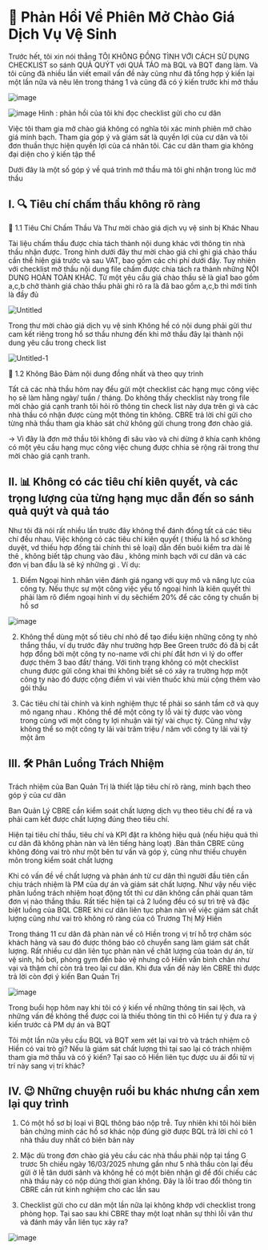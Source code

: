 # 📢 Phản Hồi Về Phiên Mở Chào Giá Dịch Vụ Vệ Sinh

Trước hết, tôi xin nói thẳng TÔI KHÔNG ĐỒNG TÌNH VỚI CÁCH SỬ DỤNG CHECKLIST so sánh QUẢ QUÝT với QUẢ TÁO mà BQL và BQT đang làm. Và tôi cũng đã nhiều lần viết email vấn đề này cũng như đã tổng hợp ý kiến lại một lần nữa và nêu lên trong tháng 1 và cũng đã có ý kiến trước khi mở thầu


![image](https://github.com/user-attachments/assets/b3fd91eb-b7bc-4af8-b391-aab78c1e7427)




![image](https://github.com/user-attachments/assets/6536c22a-f482-4e92-8b19-57edb7eef765)
Hình : phản hồi của tôi khi đọc checklist gửi cho cư dân


Việc tôi tham gia mở chào giá không có nghĩa tôi xác minh phiên mở chào giá minh bạch. Tham gia góp ý và giám sát là quyền lợi của cư dân và tôi đơn thuần thực hiện quyền lợi của cá nhân tôi. Các cư dân tham gia không đại diện cho ý kiến tập thể

Dưới đây là một số góp ý về quá trình mở thầu mà tôi ghi nhận trong lúc mở thầu 

## I. 🔍  Tiêu chí chấm thầu không rõ ràng


📂 1.1 Tiêu Chí Chấm Thầu Và Thư mời chào giá dịch vụ vệ sinh bị Khác Nhau

Tài liệu chấm thầu được chia tách thành nội dung khác với thông tin nhà thầu nhận được. Trong hình dưới đây  thư mời chào giá chỉ ghi giá chào thầu cần thể hiện giá trước và sau VAT,  bao gồm các chi phí dưới đây. 
Tuy nhiên với checklist mở thầu nội dung file chấm được chia tách ra  thành những NỘI DUNG HOÀN TOÀN KHÁC. Từ một yêu cầu giá chào thầu sẽ là gia1 bao gồm a,c,b chở thành giá chào thầu phải ghi rõ ra là đã bao gồm a,c,b thì mới tính là đầy đủ


![Untitled](https://github.com/user-attachments/assets/e472d769-223d-472e-8ce0-931dbf05c1cd)


Trong thư mời chào giá dịch vụ vệ sinh Không hề có nội dung phải gửi thư cam kết riêng trong hồ sơ thầu nhưng đến khi mở thầu đây lại thành nội dung yêu cầu trong check list

![Untitled-1](https://github.com/user-attachments/assets/b13dbfc4-40f1-465b-9dca-42ee418d906b)

🔎 1.2 Không Bảo Đảm nội dung đồng nhất và theo quy trình

Tất cả các nhà thầu hôm nay đều gửi một checklist các hạng mục công việc họ sẽ làm hằng ngày/ tuần / tháng.  Do không thấy checklist này trong file mời chào giá cạnh tranh tôi hỏi rõ thông tin check list này dựa trên gì và các nhà thầu có nhận được cùng một thông tin không. CBRE trả lời chỉ gửi cho từng nhà thầu tham gia khảo sát chứ không gửi chung trong đơn chào giá.

 -> Vì đây là đơn mở thầu tôi không đi sâu vào và chi dừng ở khía cạnh không có một yêu cầu hạng mục công việc chung được chhia sẻ rộng rãi trong thư mời chào giá cạnh tranh.

## II. 📊 Không có các tiêu chí kiên quyết,  và các trọng lượng của từng hạng mục  dẫn đến so sánh quả quýt và quả táo

Như tôi đã nói rất nhiều lần trước đây không thể đánh đồng tất cả các tiêu chí đều nhau. Việc không có các tiêu chí kiên quyết ( thiếu là hồ sơ không duyệt, vd thiếu hợp đồng tài chính thì sẽ loại) dẫn đến buôi kiểm tra dài lê thê , không biết tập chung vào đâu , không minh bạch với cư dân và các đơn vị ban đầu là sẽ ký những gì . Ví dụ:

1. Điểm Ngoại hình nhân viên  đánh giá ngang với quy mô và năng lực của công ty. Nếu thực sự một công việc yếu tố ngoại hình là kiên quyết thì phải làm rõ điểm ngoại hình ví dụ sẽchiếm 20% để các công ty chuẩn bị hồ sơ 

![image](https://github.com/user-attachments/assets/ea2be66f-f8f5-4850-9f0e-993a75b1264f)


2. Không thể dùng một số tiêu chí nhỏ để tạo điều kiện những công ty nhỏ thắng thầu, ví dụ trước đây như trường hợp Bee Green trước đó đã bị cắt hợp đồng bởi một công ty no-name với chi phí đắt hơn vì lý do offer được thêm 3 bao đất/ tháng. Với tình trạng không có một checklist chung được gửi công khai thì không biết sẽ có xảy ra trường hợp một công ty nào đó được cộng điểm vì vài viên thuốc khủ mùi cộng thêm vào gói thầu

3. Các tiêu chí tài chính và kinh nghiệm thực tế phải so sánh tầm cỡ và quy mô ngang nhau . Không thể để một công ty lỗ vài tỷ được vào vòng trong cùng với một công ty lợi nhuận vài tỷ/ vài chục tỷ. Cũng như vậy không thể so một công ty lãi vài trăm triệu / năm với công ty lãi vài tỷ một ăm
   

## III. 🛠️ Phân Luồng Trách Nhiệm

Trách nhiệm của Ban Quản Trị là  thiết lập tiêu chí rõ ràng, minh bạch theo góp ý của cư dân

Ban Quản Lý CBRE cần kiểm soát chất lượng dịch vụ theo tiêu chí đề ra và phải cam kết được chất lượng đúng theo tiêu chí. 

Hiện tại tiêu chí thầu, tiêu chí và KPI đặt ra không hiệu quả (nếu hiệu quả thì cư dân đã không phàn nàn và lên tiếng hàng loạt) .Bản thân CBRE cũng không đóng vai trò như một bên tư vấn và góp ý, cũng như thiếu chuyên môn trong kiểm soát chất lượng

Khi có vấn đề về chất lượng và phản ánh từ cư dân thì người đầu tiên cần chịu trách nhiệm là PM của dự án và giám sát chất lượng. Như vậy nếu việc phân luồng trách nhiệm hoạt động tốt thì cư dân không cần phải quan tâm đơn vị nào thắng thầu. Rất tiếc hiện tại cả 2 luồng đều có sự trì trệ và đặc biệt luồng của BQL CBRE khi cư dân liên tục phàn nàn về việc giám sát chất lượng cũng như vai trò không rõ ràng của cô Trương Thị Mỹ Hiền

Trong tháng 11 cư dân đã phàn nàn về cô Hiền trong vị trí hỗ trợ chăm sóc khách hàng và sau đó được thông báo cô chuyển sang làm giám sát chất lượng. Rất nhiều cư dân liên tục phàn nàn về chât lượng của toàn dự án, từ vệ sinh, hồ bơi, phòng gym đến bảo vệ nhưng cô Hiền vẫn bình chân như vại và thậm chí còn trả treo lại cư dân. Khi đưa vấn đề này lên CBRE thì được trả lời còn đợi ý kiến Ban Quản Trị

![image](https://github.com/user-attachments/assets/3a18bcae-e747-4faa-85a9-17cd925326ab)

Trong buổi họp hôm nay khi tôi có ý kiến về những thông tin sai lệch, và những vấn đề không thể được coi là thiếu thông tin thì cô Hiền tự ý đưa ra ý kiến trước cả PM dự án và BQT



Tôi một lần nữa yêu cầu BQL và BQT xem xét lại vai trò và trách nhiệm cô Hiền có vai trò gì? Nếu là giám sát chất lượng thì tại sao lại có trách nhiệm tham gia mở thầu và có ý kiến? Tại sao cô Hiền liên tục được ưu ái đổi từ vị trí này sang vị trí khác?

## IV. 😉 Những chuyện ruồi bu khác nhưng cần xem lại quy trình 

1. Có một hồ sơ bị loại vì BQL thông báo nộp trễ. Tuy nhiên khi tôi hỏi biên bản chứng minh các hồ sơ khác nộp đúng giờ được BQL trả lời chỉ có 1 nhà thầu duy nhất có biên bản này

2. Mặc dù trong đơn chào giá yêu cầu các nhà thầu phải nộp tại tầng G trươc 5h chiều ngày 16/03/2025 nhưng gần như 5 nhà thầu còn lại đều gửi ở lễ tân dưới sảnh và không hề có một biên nhận gì để đối chiếu các nhà thầu này có nộp dúng thời gian không. Đây là lỗi trao đổi thông tin CBRE cần rút kinh nghiệm cho các lần sau

3. Checklist gửi cho cư dân một lần nữa lại không khớp với checklist trong phòng họp. Tại sao sau khi CBRE thay một loạt nhân sự thhì lỗi văn thư và đánh máy vẫn liên tục xảy ra?

![image](https://github.com/user-attachments/assets/f327af0f-410c-4ac0-9b12-19715f1cba7f)

